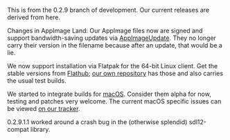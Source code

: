 This is from the 0.2.9 branch of development. Our current releases are derived from here.

Changes in AppImage Land: Our AppImage files now are signed and support bandwidth-saving updates via [AppImageUpdate](https://github.com/AppImage/AppImageUpdate). They no longer carry their version in the filename because after an update, that would be a lie.

We now support installation via Flatpak for the 64-bit Linux client. Get the stable versions from [Flathub](https://flathub.org/apps/details/org.armagetronad.ArmagetronAdvanced); [our own repository](https://download.armagetronad.org/docs/flatpak/) has those and also carries the usual test builds.

We started to integrate builds for [macOS](https://wiki.armagetronad.org/index.php?title=MacOS).
Consider them alpha for now, testing and patches very welcome. The current macOS specific issues
can be viewed [on our tracker](https://gitlab.com/armagetronad/armagetronad/-/issues?label_name%5B%5D=macOS).

0.2.9.1.1 worked around a crash bug in the (otherwise splendid) sdl12-compat library.
